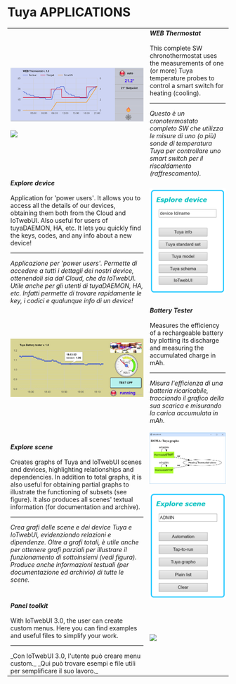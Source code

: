 #  Tuya APPLICATIONS 
<table width="100%">
<tr><td width = "400pt"><img src="https://github.com/msillano/IoTwebUI/blob/main/pics/thermostat01.png?raw=true"><br><br> <img src="https://github.com/user-attachments/assets/b9ef2221-cf72-43e4-8fd8-1c21e913317a">
</td><td colspan=2>  <b><i>WEB Thermostat</i></b><br><br>
This complete SW chronothermostat uses the measurements of one (or more) Tuya temperature probes to control a smart switch for heating (cooling).<hr>
<i>Questo è un cronotermostato completo SW che utilizza le misure di uno (o più) sonde di temperatura Tuya per controllare uno smart switch per il riscaldamento (raffrescamento).</i>  
 </td></tr>
<tr><td colspan=2>  <b><i>Explore device</i></b><br><br> 
Application for 'power users'. It allows you to access all the details of our devices, obtaining them both from the Cloud and IoTwebUI.
Also useful for users of tuyaDAEMON, HA, etc. It lets you quickly find the keys, codes, and any info about a new device!<br>
<hr>
<i>Applicazione per 'power users'. Permette di accedere a tutti i dettagli dei nostri device, ottenendoli sia dal Cloud, che da IoTwebUI.
Utile anche per gli utenti di tuyaDAEMON, HA, etc.  Infatti permette di trovare rapidamente le key, i codici e qualunque info di un device!<i>
</td><td width="200px"><img src="https://github.com/msillano/IoTwebUI/blob/main/pics/app02.png?raw=true" />  </td></tr>
<tr><td width = "400pt"><img src="https://github.com/msillano/IoTwebUI/blob/main/pics/app03.png?raw=true"></td><td colspan=2>  <b><i>Battery Tester</i></b><br><br>
Measures the efficiency of a rechargeable battery by plotting its discharge and measuring the accumulated charge in mAh.<hr>

<i>Misura l'efficienza di una batteria ricaricabile, tracciando il grafico della sua scarica e misurando la carica accumulata in mAh.</i>
     </td></tr>

<tr><td colspan=2>  <b><i>Explore scene</i></b><br><br> 
 Creates graphs of Tuya and IoTwebUI scenes and devices, highlighting relationships and dependencies.
In addition to total graphs, it is also useful for obtaining partial graphs to illustrate the functioning of subsets (see figure).
It also produces all scenes' textual information (for documentation and archive).
<hr>
 
_Crea grafi delle scene e dei device Tuya e IoTwebUI, evidenziondo relazioni e dipendenze._
_Oltre a grafi totali, è utile anche per ottenere grafi parziali per illustrare il funzionamento di sottoinsiemi (vedi figura)._
_Produce anche informazioni testuali (per documentazione ed archivio) di tutte le scene._
 
</td><td>
 <img src="https://github.com/msillano/IoTwebUI/blob/main/pics/scene01c.png?raw=true" /><br> <br>  <img src="https://github.com/msillano/IoTwebUI/raw/main/pics/scene01d.png?raw=true" /></td></tr>

<tr><td colspan=2>  <b><i>Panel toolkit</i></b><br><br> 
 With IoTwebUI 3.0, the user can create custom menus.
Here you can find examples and useful files to simplify your work.
<hr>
 _Con IoTwebUI 3.0, l'utente può creare menu custom._ 
 _Qui può trovare esempi e file utili per semplificare il suo lavoro._
 
</td><td>
<img width="138"  src="https://github.com/user-attachments/assets/c8186b88-2cb0-47b1-acda-95e654b01ef3"/> 
</td></tr>

</table>


